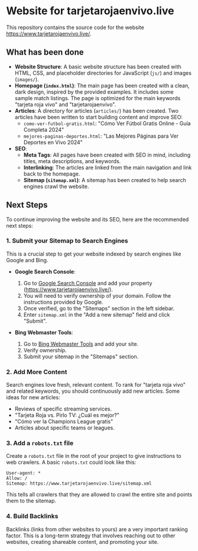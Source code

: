 # Website for tarjetarojaenvivo.live

This repository contains the source code for the website https://www.tarjetarojaenvivo.live/.

## What has been done

*   **Website Structure**: A basic website structure has been created with HTML, CSS, and placeholder directories for JavaScript (`js/`) and images (`images/`).
*   **Homepage (`index.html`)**: The main page has been created with a clean, dark design, inspired by the provided examples. It includes some sample match listings. The page is optimized for the main keywords "tarjeta roja vivo" and "tarjetarojaenvivo".
*   **Articles**: A directory for articles (`articles/`) has been created. Two articles have been written to start building content and improve SEO:
    *   `como-ver-futbol-gratis.html`: "Cómo Ver Fútbol Gratis Online - Guía Completa 2024"
    *   `mejores-paginas-deportes.html`: "Las Mejores Páginas para Ver Deportes en Vivo 2024"
*   **SEO**:
    *   **Meta Tags**: All pages have been created with SEO in mind, including titles, meta descriptions, and keywords.
    *   **Interlinking**: The articles are linked from the main navigation and link back to the homepage.
    *   **Sitemap (`sitemap.xml`)**: A sitemap has been created to help search engines crawl the website.

## Next Steps

To continue improving the website and its SEO, here are the recommended next steps:

### 1. Submit your Sitemap to Search Engines

This is a crucial step to get your website indexed by search engines like Google and Bing.

*   **Google Search Console**:
    1.  Go to [Google Search Console](https://search.google.com/search-console/about) and add your property (https://www.tarjetarojaenvivo.live/).
    2.  You will need to verify ownership of your domain. Follow the instructions provided by Google.
    3.  Once verified, go to the "Sitemaps" section in the left sidebar.
    4.  Enter `sitemap.xml` in the "Add a new sitemap" field and click "Submit".

*   **Bing Webmaster Tools**:
    1.  Go to [Bing Webmaster Tools](https://www.bing.com/webmasters/) and add your site.
    2.  Verify ownership.
    3.  Submit your sitemap in the "Sitemaps" section.

### 2. Add More Content

Search engines love fresh, relevant content. To rank for "tarjeta roja vivo" and related keywords, you should continuously add new articles. Some ideas for new articles:

*   Reviews of specific streaming services.
*   "Tarjeta Roja vs. Pirlo TV: ¿Cuál es mejor?"
*   "Cómo ver la Champions League gratis"
*   Articles about specific teams or leagues.

### 3. Add a `robots.txt` file

Create a `robots.txt` file in the root of your project to give instructions to web crawlers. A basic `robots.txt` could look like this:

```
User-agent: *
Allow: /
Sitemap: https://www.tarjetarojaenvivo.live/sitemap.xml
```

This tells all crawlers that they are allowed to crawl the entire site and points them to the sitemap.

### 4. Build Backlinks

Backlinks (links from other websites to yours) are a very important ranking factor. This is a long-term strategy that involves reaching out to other websites, creating shareable content, and promoting your site. 